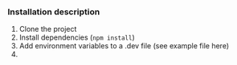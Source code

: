 ### Installation description

1. Clone the project
2. Install dependencies (`npm install`)
3. Add environment variables to a .dev file (see example file here)
4. 